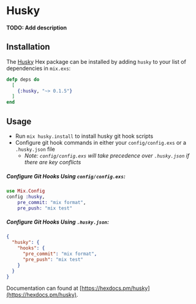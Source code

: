 # Husky

**TODO: Add description**

## Installation
The [Husky](https://hex.pm/packages/husky) Hex package can be installed 
by adding `husky` to your list of dependencies in `mix.exs`: 
```elixir
defp deps do
  [
    {:husky, "~> 0.1.5"}
  ]
end
```

## Usage
* Run `mix husky.install` to install husky git hook scripts
* Configure git hook commands in either your `config/config.exs` or a `.husky.json` file
    * *Note: `config/config.exs` will take precedence over `.husky.json` if there are key conflicts*


##### Configure Git Hooks Using `config/config.exs`:
```elixir
use Mix.Config
config :husky,
    pre_commit: "mix format",
    pre_push: "mix test"
```
##### Configure Git Hooks Using `.husky.json`:
```JSON
{
  "husky": {
    "hooks": {
      "pre_commit": "mix format",
      "pre_push": "mix test"
    }
  }
}
```



Documentation can found at [https://hexdocs.pm/husky](https://hexdocs.pm/husky).

